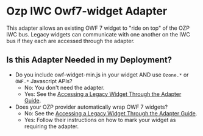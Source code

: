 # Ozp IWC Owf7-widget Adapter
This adapter allows an existing OWF 7 widget to "ride on top" of the OZP IWC bus. Legacy widgets can communicate with
one another on the IWC bus if they each are accessed through the adapter.

## Is this Adapter Needed in my Deployment?
* Do you include owf-widget-min.js in your widget AND use `Ozone.*` or `OWF.*` Javascript APIs?
  * No:  You don't need the adapter.
  * Yes: See the [Accessing a Legacy Widget Through the Adapter Guide](accessing.md).
* Does your OZP provider automatically wrap OWF 7 widgets?
  * No: See the [Accessing a Legacy Widget Through the Adapter Guide](accessing.md).
  * Yes:  Follow their instructions on how to mark your widget as requiring the adapter.

